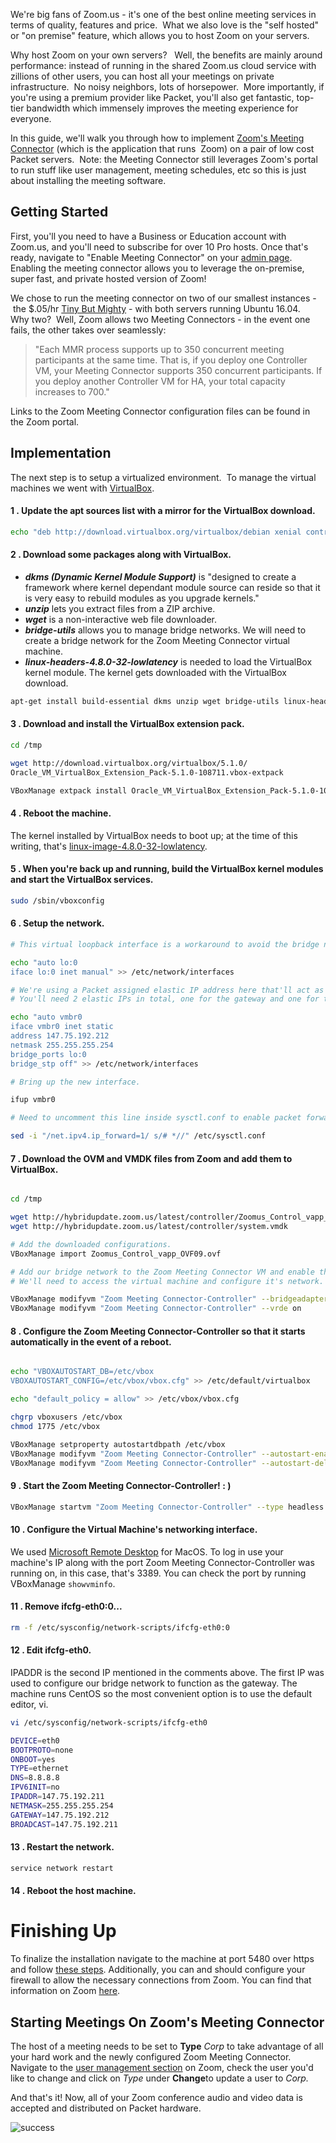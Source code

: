 <!-- <meta>
{
    "title": "Self-Hosted Zoom Meetings",
    "description":"How doe deploy Zoom Video Conferencing software on Packet",
    "tag": ["Self-Hosted", "Zoom"],
    "seo-title": "Self-Hosted Zoom Meetings - Packet Technical Guides",
    "seo-description": "Self-Hosted Zoom Meetings",
    "og-title": "Self-Hosted Zoom Meetings",
    "og-description":"Self-Hosted Zoom Meetings"
}
</meta> -->

We're big fans of Zoom.us - it's one of the best online meeting services in terms of quality, features and price.  What we also love is the "self hosted" or "on premise" feature, which allows you to host Zoom on your servers.  

Why host Zoom on your own servers?   Well, the benefits are mainly around performance: instead of running in the shared Zoom.us cloud service with zillions of other users, you can host all your meetings on private infrastructure.  No noisy neighbors, lots of horsepower.  More importantly, if you're using a premium provider like Packet, you'll also get fantastic, top-tier bandwidth which immensely improves the meeting experience for everyone.

In this guide, we'll walk you through how to implement [Zoom's Meeting Connector](https://support.zoom.us/hc/en-us/sections/200305473-Meeting-Connector) (which is the application that runs  Zoom) on a pair of low cost Packet servers.  Note: the Meeting Connector still leverages Zoom's portal to run stuff like user management, meeting schedules, etc so this is just about installing the meeting software. 

## Getting Started

First, you'll you need to have a Business or Education account with Zoom.us, and you'll need to subscribe for over 10 Pro hosts. Once that's ready, navigate to "Enable Meeting Connector" on your [admin page](https://zoom.us/account/hybrid). Enabling the meeting connector allows you to leverage the on-premise, super fast, and private hosted version of Zoom!

We chose to run the meeting connector on two of our smallest instances - the $.05/hr [Tiny But Mighty](https://www.packet.net/cloud/servers/t1-small/) - with both servers running Ubuntu 16.04.   Why two?  Well, Zoom allows two Meeting Connectors - in the event one fails, the other takes over seamlessly:

> "Each MMR process supports up to 350 concurrent meeting participants at the same time. That is, if you deploy one Controller VM, your Meeting Connector supports 350 concurrent participants. If you deploy another Controller VM for HA, your total capacity increases to 700."

Links to the Zoom Meeting Connector configuration files can be found in the Zoom portal. 

## Implementation

The next step is to setup a virtualized environment.  To manage the virtual machines we went with [VirtualBox](https://www.virtualbox.org/).

#### **1**  . Update the apt sources list with a mirror for the VirtualBox download.

```bash
echo "deb http://download.virtualbox.org/virtualbox/debian xenial contrib" >> /etc/apt/sources.list
```

#### **2**  . Download some packages along with VirtualBox.

* _**dkms (Dynamic Kernel Module Support)**_ is "designed to create a framework where kernel dependant module source can reside so that it is very easy to rebuild modules as you upgrade kernels."
* _**unzip**_ lets you extract files from a ZIP archive.
* _**wget**_ is a non-interactive web file downloader.
* _**bridge-utils**_ allows you to manage bridge networks. We will need to create a bridge network for the Zoom Meeting Connector virtual machine.
* _**linux-headers-4.8.0-32-lowlatency**_ is needed to load the VirtualBox kernel module. The kernel gets downloaded with the VirtualBox download.

```bash
apt-get install build-essential dkms unzip wget bridge-utils linux-headers-4.8.0-32-lowlatency virtualbox-5.1
```

#### **3**  . Download and install the VirtualBox extension pack.

```bash
cd /tmp

wget http://download.virtualbox.org/virtualbox/5.1.0/
Oracle_VM_VirtualBox_Extension_Pack-5.1.0-108711.vbox-extpack

VBoxManage extpack install Oracle_VM_VirtualBox_Extension_Pack-5.1.0-108711.vbox-extpack
```

#### **4**  . Reboot the machine.

The kernel installed by VirtualBox needs to boot up; at the time of this writing, that's [linux-image-4.8.0-32-lowlatency](http://packages.ubuntu.com/xenial/kernel/linux-image-4.8.0-32-lowlatency). 

#### **5**  . When you're back up and running, build the VirtualBox kernel modules and start the VirtualBox services.

```bash
sudo /sbin/vboxconfig
```

#### **6**  . Setup the network.

```bash
# This virtual loopback interface is a workaround to avoid the bridge not being available on reboot.

echo "auto lo:0
iface lo:0 inet manual" >> /etc/network/interfaces
```

```bash
# We're using a Packet assigned elastic IP address here that'll act as the gateway router for our virtual machine.
# You'll need 2 elastic IPs in total, one for the gateway and one for the virtual machine.

echo "auto vmbr0
iface vmbr0 inet static
address 147.75.192.212
netmask 255.255.255.254
bridge_ports lo:0
bridge_stp off" >> /etc/network/interfaces
```

```bash
# Bring up the new interface.

ifup vmbr0
```

```bash
# Need to uncomment this line inside sysctl.conf to enable packet forwarding for IPv4.

sed -i "/net.ipv4.ip_forward=1/ s/# *//" /etc/sysctl.conf
```

#### **7**  . Download the OVM and VMDK files from Zoom and add them to VirtualBox.

```bash

cd /tmp

wget http://hybridupdate.zoom.us/latest/controller/Zoomus_Control_vapp_OVF09.ovf
wget http://hybridupdate.zoom.us/latest/controller/system.vmdk

# Add the downloaded configurations.
VBoxManage import Zoomus_Control_vapp_OVF09.ovf

# Add our bridge network to the Zoom Meeting Connector VM and enable the graphical interface.
# We'll need to access the virtual machine and configure it's network.

VBoxManage modifyvm "Zoom Meeting Connector-Controller" --bridgeadapter1 vmbr0
VBoxManage modifyvm "Zoom Meeting Connector-Controller" --vrde on
```

#### **8**  . Configure the Zoom Meeting Connector-Controller so that it starts automatically in the event of a reboot.

```bash

echo "VBOXAUTOSTART_DB=/etc/vbox
VBOXAUTOSTART_CONFIG=/etc/vbox/vbox.cfg" >> /etc/default/virtualbox

echo "default_policy = allow" >> /etc/vbox/vbox.cfg

chgrp vboxusers /etc/vbox
chmod 1775 /etc/vbox

VBoxManage setproperty autostartdbpath /etc/vbox
VBoxManage modifyvm "Zoom Meeting Connector-Controller" --autostart-enabled on
VBoxManage modifyvm "Zoom Meeting Connector-Controller" --autostart-delay 30
```

#### **9**  . Start the Zoom Meeting Connector-Controller! : )

```bash
VBoxManage startvm "Zoom Meeting Connector-Controller" --type headless
```

#### **10**  . Configure the Virtual Machine's networking interface.

We used [Microsoft Remote Desktop](https://itunes.apple.com/us/app/microsoft-remote-desktop/id715768417?mt=12) for MacOS. To log in use your machine's IP along with the port Zoom Meeting Connector-Controller was running on, in this case, that's 3389. You can check the port by running VBoxManage `showvminfo`.

#### **11**  . Remove ifcfg-eth0:0...

```bash
rm -f /etc/sysconfig/network-scripts/ifcfg-eth0:0
```

#### **12**  . Edit ifcfg-eth0.

IPADDR is the second IP mentioned in the comments above. The first IP was used to configure our bridge network to function as the gateway. The machine runs CentOS so the most convenient option is to use the default editor, vi.

```bash
vi /etc/sysconfig/network-scripts/ifcfg-eth0
```

```bash
DEVICE=eth0
BOOTPROTO=none
ONBOOT=yes
TYPE=ethernet
DNS=8.8.8.8
IPV6INIT=no
IPADDR=147.75.192.211
NETMASK=255.255.255.254
GATEWAY=147.75.192.212
BROADCAST=147.75.192.211
```

#### **13**  . Restart the network.

```bash
service network restart
```

#### **14**  . Reboot the host machine.

# Finishing Up

To finalize the installation navigate to the machine at port 5480 over https and follow [these steps](https://support.zoom.us/hc/en-us/sections/200305473-Meeting-Connector). Additionally, you can and should configure your firewall to allow the necessary connections from Zoom. You can find that information on Zoom [here](https://support.zoom.us/hc/en-us/articles/202342006-Network-Firewall-Settings-for-Meeting-Connector). 

## Starting Meetings On Zoom's Meeting Connector

The host of a meeting needs to be set to **Type** _Corp_ to take advantage of all your hard work and the newly configured Zoom Meeting Connector. Navigate to the [user management section](https://zoom.us/account/user) on Zoom, check the user you'd like to change and click on _Type_ under **Change**to update a user to _Corp._

And that's it! Now, all of your Zoom conference audio and video data is accepted and distributed on Packet hardware.

![success](/images/self-hosted-zoom-meetings/success.png)
